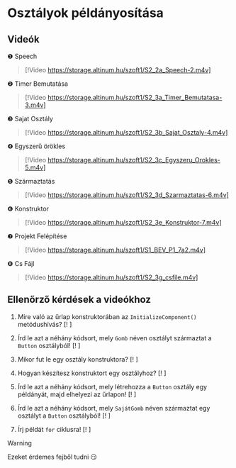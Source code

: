 # Osztályok példányosítása

## Videók

❶ Speech

> [!Video https://storage.altinum.hu/szoft1/S2_2a_Speech-2.m4v]

❷ Timer Bemutatása

> [!Video https://storage.altinum.hu/szoft1/S2_3a_Timer_Bemutatasa-3.m4v]

❸ Sajat Osztály

> [!Video https://storage.altinum.hu/szoft1/S2_3b_Sajat_Osztaly-4.m4v]

❹ Egyszerű örökles

> [!Video https://storage.altinum.hu/szoft1/S2_3c_Egyszeru_Orokles-5.m4v]

❺ Származtatás

> [!Video https://storage.altinum.hu/szoft1/S2_3d_Szarmaztatas-6.m4v]

❻ Konstruktor

> [!Video https://storage.altinum.hu/szoft1/S2_3e_Konstruktor-7.m4v]

❼ Projekt Felépítése

> [!Video https://storage.altinum.hu/szoft1/S1_BEV_P1_7a2.m4v]

❽ Cs Fájl

> [!Video https://storage.altinum.hu/szoft1/S2_3g_csfile.m4v]

## Ellenőrző kérdések a videókhoz

1. Mire való az űrlap konstruktorában az `InitializeComponent()` metódushívás? [! ]

2. Írd le azt a néhány kódsort, mely `Gomb` néven osztályt származtat a `Button` osztályból! [! ]

3. Mikor fut le egy osztály konstruktora? [! ]

4. Hogyan készítesz konstruktort egy osztályhoz? [! ]

5. Írd le azt a néhány kódsort, mely létrehozza a `Button` osztály egy példányát, majd elhelyezi az űrlapon! [! ]

6. Írd le azt a néhány kódsort, mely `SajátGomb` néven származtat egy osztályt a `Button` osztályból! [! ]

7. Írj példát `for` ciklusra! [! ]

> [!WARNING]
>
> Ezeket érdemes fejből tudni 😏